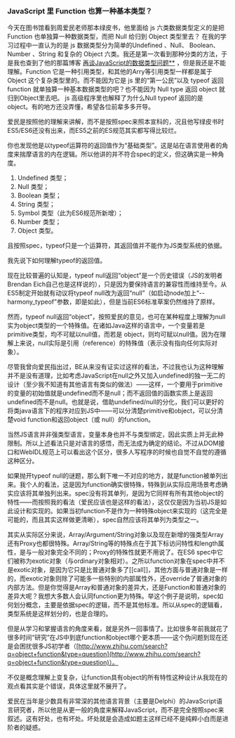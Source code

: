 ### JavaScript 里 Function 也算一种基本类型？

今天在图书馆看到周爱民老师那本绿皮书，他里面给 js 六类数据类型定义的是把 Function 也单独算一种数据类型，而把 Null 给归到 Object 类型里去？
在我的学习过程中一直认为的是 js 数据类型分为简单的Undefined 、Null、 Boolean、 Number 、String 和复杂的 Object 六类。我还是第一次看到那种分类的方法，于是我也查到了他的那篇博客 [再谈JavaScript的数据类型问题**](https://link.zhihu.com/?target=http%3A//blog.csdn.net/aimingoo/article/details/6634977) ，但是我还是不能理解。Function 它是一种引用类型，和其他的Arry等引用类型一样都是属于 Object 这个复杂类型里的。而不能因为它是 js 里的“第一公民”以及 typeof 返回 function 就单独算一种基本数据类型的吧？也不能因为 Null type 返回 object 就归到Object里去吧。 js 高级程序里也解释了为什么Null typeof 返回的是 object。有的地方还没弄懂，希望各位前辈多多开导。

爱民是按照他的理解来讲解，而不是按照spec来照本宣科的，况且他写绿皮书时ES5/ES6还没有出来，而ES5之前的ES规范其实都写得比较烂。

你也发现他是以typeof运算符的返回值作为“基础类型”。这是站在语言使用者的角度来揣摩语言的内在逻辑。所以他讲的并不符合spec的定义，但这确实是一种角度。

1. Undefined 类型；
2. Null 类型；
3. Boolean 类型；
4. String 类型；
5. Symbol 类型（此为ES6规范所新增）；
6. Number 类型；
7. Object 类型。

且按照spec，typeof只是一个运算符，其返回值并不能作为JS类型系统的依据。

我先说下如何理解typeof的返回值。

现在比较普遍的认知是，typeof null返回“object”是一个历史错误（JS的发明者Brendan Eich自己也是这样说的），只是因为要保持语言的兼容性而维持至今。从ES5制定开始就有动议将typeof null改为返回“null”（如启动node加上“--harmony_typeof”参数，即是如此），但是当前ES6标准草案仍然维持了原样。

然而，typeof null返回“object”，按照爱民的意见，也可在某种程度上理解为null实为object类型的一个特殊值。在诸如Java这样的语言中，一个变量若是primitive类型，均不可赋以null值，而若是 object，则均可赋以null值。因为在理解上来说，null实际是引用（reference）的特殊值（表示没有指向任何实际对象）。

尽管我曾向爱民指出过，BE从来没有证实过这样的看法，不过我也认为这种理解并不是没有道理，比如考虑JavaScript在null之外又加入undefined的独一无二的设计（至少我不知道有其他语言有类似的做法）——这样，一个要用于primitive的变量的初始值就是undefined而不是null；而不返回值的函数实质上是返回undefined而不是null。也就是说，借助undefined/null的分化，我们可以更好的将类java语言下的程序对应到JS中——可以分清楚primitive和object，可以分清楚void function和返回object（或 null）的function。

当然JS语言并非强类型语言，变量本身也并不与类型绑定，因此实质上并无此种限制。所以上述看法只是对语言的感悟，而无法成为确定的结论。不过从DOM接口和WebIDL规范上可以看出这个区分，很多人写程序的时候也自觉不自觉的遵循这种区分。

如果抛开typeof null的谜题，那么剩下唯一不对应的地方，就是function被单列出来。我个人的看法，这是因为function确实很特殊，特殊到从实际应用场景考虑确实应该将其单独列出来。spec没有将其单列，是因为它同样有所有其他object的特性——而按照我的看法（爱民应该也是这样的看法），这仅仅是因为当初JS是如此设计和实现的。如果当初function不是作为一种特殊object来实现的（这完全是可能的，而且其实这样做更清晰），spec自然应该将其单列为类型之一。

其实从实际区分来说，Array/Argument/String对象以及现在新增的强类型Array还有Proxy也都很特殊。Array/String等的特殊点在于其下标访问特性和length属性，是与一般对象完全不同的；Proxy的特殊性就更不用说了。在ES6 spec中它们被称为exotic对象（与ordinary对象相对）。之所以function对象在spec中并不是exotic对象，是因为它只是比普通对象多了[[call]]，其他方面与普通对象是一样的，而exotic对象则除了可能多一些特别的内部属性外，还override了普通对象的内部方法。但是你觉得是Array和普通对象的差异大，还是Function和普通对象的差异大呢？我想大多数人会认同function更为特殊。举这个例子是说明，spec如何划分概念，主要是依据spec的逻辑，而不是其他标准。所以从spec的逻辑看，类型系统是这样划分的，也是合理的。

但是从学习和掌握语言的角度来看，就是另外一回事情了。比如很多年前我就花了很多时间“研究”在JS中到底function和object哪个更本质——这个伪问题到现在还是会困扰很多JS初学者（[http://www.zhihu.com/search?q=object+function&type=question](http://www.zhihu.com/search?q=object+function&type=question)）。

不仅是概念理解上变复杂，让function具有object的所有特性这种设计从我现在的观点看其实是个错误，具体这里就不展开了。

爱民在当年是少数具有非常深的其他语言背景（主要是Delphi）的JavaScript语言研究者，所以他是从更一般的角度来解释JavaScript，而不是完全按照spec来叙述。这有好处，也有坏处。坏处就是会造成如题主这样已经不是纯粹小白而是进阶者的疑惑。
